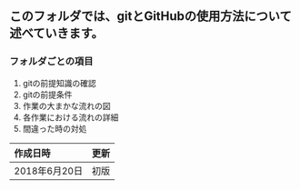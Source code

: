 ## このフォルダでは、gitとGitHubの使用方法について述べていきます。

### フォルダごとの項目
1. gitの前提知識の確認
2. gitの前提条件
3. 作業の大まかな流れの図
4. 各作業における流れの詳細
5. 間違った時の対処

  |作成日時|更新|
  |:--|:--:|
  |2018年6月20日|初版|
